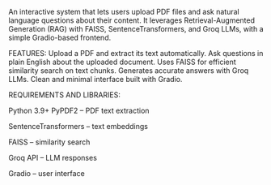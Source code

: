 An interactive system that lets users upload PDF files and ask natural language questions about their content.
It leverages Retrieval-Augmented Generation (RAG) with FAISS, SentenceTransformers, and Groq LLMs, with a simple Gradio-based frontend.

FEATURES:
Upload a PDF and extract its text automatically.
Ask questions in plain English about the uploaded document.
Uses FAISS for efficient similarity search on text chunks.
Generates accurate answers with Groq LLMs.
Clean and minimal interface built with Gradio.

REQUIREMENTS AND LIBRARIES:

Python 3.9+
PyPDF2
 – PDF text extraction
 
SentenceTransformers
 – text embeddings
 
FAISS
 – similarity search
 
Groq API
 – LLM responses
 
Gradio
 – user interface
